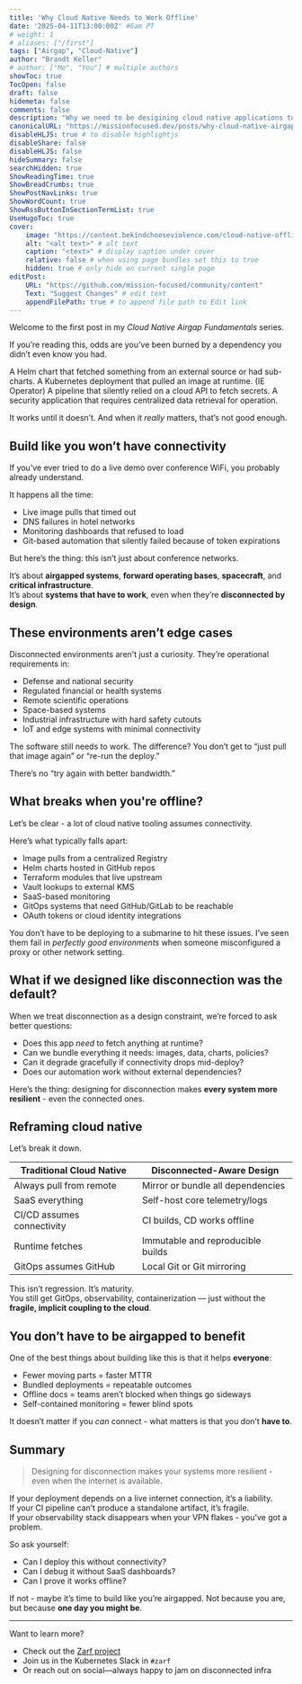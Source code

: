 ```yaml
---
title: 'Why Cloud Native Needs to Work Offline'
date: '2025-04-11T13:00:00Z' #6am PT
# weight: 1
# aliases: ["/first"]
tags: ["Airgap", "Cloud-Native"]
author: "Brandt Keller"
# author: ["Me", "You"] # multiple authors
showToc: true
TocOpen: false
draft: false
hidemeta: false
comments: false
description: "Why we need to be desigining cloud native applications to operate offline"
canonicalURL: "https://missionfocused.dev/posts/why-cloud-native-airgap"
disableHLJS: true # to disable highlightjs
disableShare: false
disableHLJS: false
hideSummary: false
searchHidden: true
ShowReadingTime: true
ShowBreadCrumbs: true
ShowPostNavLinks: true
ShowWordCount: true
ShowRssButtonInSectionTermList: true
UseHugoToc: true
cover:
    image: "https://content.bekindchooseviolence.com/cloud-native-offline.png" # image path/url
    alt: "<alt text>" # alt text
    caption: "<text>" # display caption under cover
    relative: false # when using page bundles set this to true
    hidden: true # only hide on current single page
editPost:
    URL: "https://github.com/mission-focused/community/content"
    Text: "Suggest Changes" # edit text
    appendFilePath: true # to append file path to Edit link
---
```


Welcome to the first post in my _Cloud Native Airgap Fundamentals_ series. 

If you’re reading this, odds are you’ve been burned by a dependency you didn’t even know you had.

A Helm chart that fetched something from an external source or had sub-charts.
A Kubernetes deployment that pulled an image at runtime. (IE Operator)
A pipeline that silently relied on a cloud API to fetch secrets.
A security application that requires centralized data retrieval for operation.

It works until it doesn’t. And when it *really* matters, that’s not good enough.

## Build like you won’t have connectivity

If you’ve ever tried to do a live demo over conference WiFi, you probably already understand.

It happens all the time:
- Live image pulls that timed out
- DNS failures in hotel networks
- Monitoring dashboards that refused to load
- Git-based automation that silently failed because of token expirations

But here’s the thing: this isn’t just about conference networks.

It’s about **airgapped systems**, **forward operating bases**, **spacecraft**, and **critical infrastructure**.  
It’s about **systems that have to work**, even when they’re **disconnected by design**.

## These environments aren’t edge cases

Disconnected environments aren’t just a curiosity. They’re operational requirements in:
- Defense and national security
- Regulated financial or health systems
- Remote scientific operations
- Space-based systems
- Industrial infrastructure with hard safety cutouts
- IoT and edge systems with minimal connectivity

The software still needs to work. The difference? You don’t get to “just pull that image again” or “re-run the deploy.”

There’s no “try again with better bandwidth.”

## What breaks when you're offline?

Let’s be clear - a lot of cloud native tooling assumes connectivity.

Here’s what typically falls apart:
- Image pulls from a centralized Registry
- Helm charts hosted in GitHub repos
- Terraform modules that live upstream
- Vault lookups to external KMS
- SaaS-based monitoring
- GitOps systems that need GitHub/GitLab to be reachable
- OAuth tokens or cloud identity integrations

You don’t have to be deploying to a submarine to hit these issues. I’ve seen them fail in *perfectly good environments* when someone misconfigured a proxy or other network setting.

## What if we designed like disconnection was the default?

When we treat disconnection as a design constraint, we’re forced to ask better questions:

- Does this app *need* to fetch anything at runtime?
- Can we bundle everything it needs: images, data, charts, policies?
- Can it degrade gracefully if connectivity drops mid-deploy?
- Does our automation work without external dependencies?

Here’s the thing: designing for disconnection makes **every system more resilient** - even the connected ones.

## Reframing cloud native

Let’s break it down.

| Traditional Cloud Native     | Disconnected-Aware Design            |
|-----------------------------|--------------------------------------|
| Always pull from remote     | Mirror or bundle all dependencies    |
| SaaS everything             | Self-host core telemetry/logs        |
| CI/CD assumes connectivity  | CI builds, CD works offline          |
| Runtime fetches             | Immutable and reproducible builds    |
| GitOps assumes GitHub       | Local Git or Git mirroring           |

This isn’t regression. It’s maturity.  
You still get GitOps, observability, containerization — just without the **fragile, implicit coupling to the cloud**.

## You don’t have to be airgapped to benefit

One of the best things about building like this is that it helps **everyone**:

- Fewer moving parts = faster MTTR
- Bundled deployments = repeatable outcomes
- Offline docs = teams aren’t blocked when things go sideways
- Self-contained monitoring = fewer blind spots

It doesn’t matter if you *can* connect - what matters is that you don’t **have to**.

## Summary

> Designing for disconnection makes your systems more resilient - even when the internet is available.

If your deployment depends on a live internet connection, it’s a liability.  
If your CI pipeline can’t produce a standalone artifact, it’s fragile.  
If your observability stack disappears when your VPN flakes - you’ve got a problem.

So ask yourself:
- Can I deploy this without connectivity?
- Can I debug it without SaaS dashboards?
- Can I prove it works offline?

If not - maybe it’s time to build like you’re airgapped.
Not because you are, but because **one day you might be**.

---

Want to learn more?
- Check out the [Zarf project](https://github.com/zarf-dev/zarf)
- Join us in the Kubernetes Slack in `#zarf`
- Or reach out on social—always happy to jam on disconnected infra